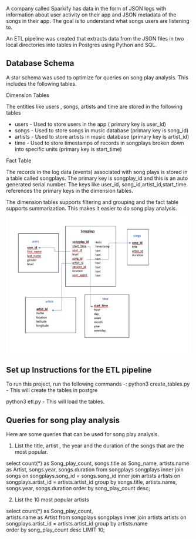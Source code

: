 
A company called Sparkify has data in the form of JSON logs with information about user activity on their app and JSON metadata of the songs in their app. The goal is to understand what songs users are listening to. 

An ETL pipeline was created that extracts data from the JSON files in two local directories into tables in Postgres using Python and SQL. 

## Database Schema 

A star schema was used to optimize for queries on song play analysis. This includes the following tables.

 
Dimension Tables

The entities like users , songs, artists and time are stored in the following tables

* users - Used to store users in the app ( primary key is user_id)
* songs - Used to store songs in music database (primary key is song_id)
* artists - Used to store artists in music database (primary key is artist_id)
* time - Used to store timestamps of records in songplays broken down into specific units (primary key is start_time)
    
Fact Table 

The records in the log data (events) associated with song plays is stored in a table called songplays. The primary key is songplay_id and this is an auto generated serial number. The keys like user_id,  song_id,artist_id,start_time references the primary keys in the dimension tables.

The dimension tables supports filtering and grouping and the fact table supports summarization. This makes it easier to do song play analysis. 
  
 <img src="Database.png"  >
 
## Set up Instructions for the ETL pipeline
 
To run this project, run the following commands -:
python3 create_tables.py - This will create the tables in postgre

python3 etl.py - This will load the tables.
 
## Queries for song play analysis

Here are some queries that can be used for song play analysis.

1) List the title, artist , the year and the duration of the songs that are the most popular. 

select 
  count(*) as Song_play_count, 
  songs.title as Song_name, 
  artists.name as Artist,
  songs.year,
  songs.duration 
from songplays songplays
inner join songs on songplays.song_id = songs.song_id 
inner join artists artists on songplays.artist_id = artists.artist_id 
group by  songs.title, artists.name, songs.year, songs.duration 
order by song_play_count desc;

2) List the 10 most popular artists 

select 
  count(*) as Song_play_count,  
  artists.name as Artist
from songplays songplays 
inner join artists artists on songplays.artist_id = artists.artist_id 
group by   artists.name  
order by song_play_count desc LIMIT 10;
